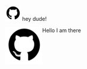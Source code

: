 <p><img src="/img/github-logo-new.png" "height="42" width="42"> hey dude!</p>
<img align="left" width="100" height="100" src="/img/github-logo-new.png"> Hello I am there
